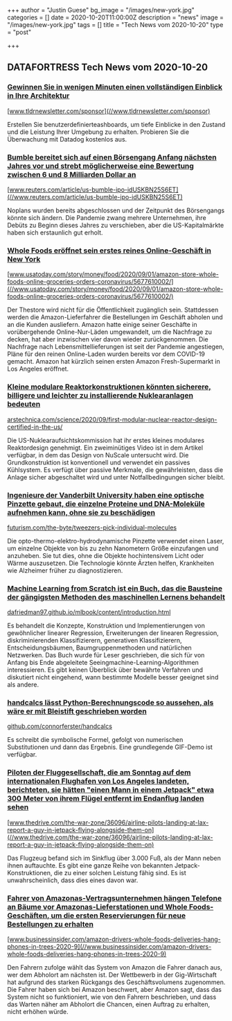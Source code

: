 +++
author = "Justin Guese"
bg_image = "/images/new-york.jpg"
categories = []
date = 2020-10-20T11:00:00Z
description = "news"
image = "/images/new-york.jpg"
tags = []
title = "Tech News vom 2020-10-20"
type = "post"

+++

        
## DATAFORTRESS Tech News vom 2020-10-20



### [Gewinnen Sie in wenigen Minuten einen vollständigen Einblick in Ihre Architektur](//www.tldrnewsletter.com/sponsor)


[www.tldrnewsletter.com/sponsor](//www.tldrnewsletter.com/sponsor)


Erstellen Sie benutzerdefinierteashboards, um tiefe Einblicke in den Zustand und die Leistung Ihrer Umgebung zu erhalten. Probieren Sie die Überwachung mit Datadog kostenlos aus.


### [Bumble bereitet sich auf einen Börsengang Anfang nächsten Jahres vor und strebt möglicherweise eine Bewertung zwischen 6 und 8 Milliarden Dollar an](//www.reuters.com/article/us-bumble-ipo-idUSKBN25S6ET)


[www.reuters.com/article/us-bumble-ipo-idUSKBN25S6ET](//www.reuters.com/article/us-bumble-ipo-idUSKBN25S6ET)


Noplans wurden bereits abgeschlossen und der Zeitpunkt des Börsengangs könnte sich ändern. Die Pandemie zwang mehrere Unternehmen, ihre Debüts zu Beginn dieses Jahres zu verschieben, aber die US-Kapitalmärkte haben sich erstaunlich gut erholt.


### [Whole Foods eröffnet sein erstes reines Online-Geschäft in New York](//www.usatoday.com/story/money/food/2020/09/01/amazon-store-whole-foods-online-groceries-orders-coronavirus/5677610002/)


[www.usatoday.com/story/money/food/2020/09/01/amazon-store-whole-foods-online-groceries-orders-coronavirus/5677610002/](//www.usatoday.com/story/money/food/2020/09/01/amazon-store-whole-foods-online-groceries-orders-coronavirus/5677610002/)


Der Thestore wird nicht für die Öffentlichkeit zugänglich sein. Stattdessen werden die Amazon-Lieferfahrer die Bestellungen im Geschäft abholen und an die Kunden ausliefern. Amazon hatte einige seiner Geschäfte in vorübergehende Online-Nur-Läden umgewandelt, um die Nachfrage zu decken, hat aber inzwischen vier davon wieder zurückgenommen. Die Nachfrage nach Lebensmittellieferungen ist seit der Pandemie angestiegen, Pläne für den reinen Online-Laden wurden bereits vor dem COVID-19 gemacht. Amazon hat kürzlich seinen ersten Amazon Fresh-Supermarkt in Los Angeles eröffnet.


### [Kleine modulare Reaktorkonstruktionen könnten sicherere, billigere und leichter zu installierende Nuklearanlagen bedeuten](//arstechnica.com/science/2020/09/first-modular-nuclear-reactor-design-certified-in-the-us/)


[arstechnica.com/science/2020/09/first-modular-nuclear-reactor-design-certified-in-the-us/](//arstechnica.com/science/2020/09/first-modular-nuclear-reactor-design-certified-in-the-us/)


Die US-Nuklearaufsichtskommission hat ihr erstes kleines modulares Reaktordesign genehmigt. Ein zweiminütiges Video ist in dem Artikel verfügbar, in dem das Design von NuScale untersucht wird. Die Grundkonstruktion ist konventionell und verwendet ein passives Kühlsystem. Es verfügt über passive Merkmale, die gewährleisten, dass die Anlage sicher abgeschaltet wird und unter Notfallbedingungen sicher bleibt.


### [Ingenieure der Vanderbilt University haben eine optische Pinzette gebaut, die einzelne Proteine und DNA-Moleküle aufnehmen kann, ohne sie zu beschädigen](//futurism.com/the-byte/tweezers-pick-individual-molecules)


[futurism.com/the-byte/tweezers-pick-individual-molecules](//futurism.com/the-byte/tweezers-pick-individual-molecules)


Die opto-thermo-elektro-hydrodynamische Pinzette verwendet einen Laser, um einzelne Objekte von bis zu zehn Nanometern Größe einzufangen und anzuheben. Sie tut dies, ohne die Objekte hochintensivem Licht oder Wärme auszusetzen. Die Technologie könnte Ärzten helfen, Krankheiten wie Alzheimer früher zu diagnostizieren.


### [Machine Learning from Scratch ist ein Buch, das die Bausteine der gängigsten Methoden des maschinellen Lernens behandelt](//dafriedman97.github.io/mlbook/content/introduction.html)


[dafriedman97.github.io/mlbook/content/introduction.html](//dafriedman97.github.io/mlbook/content/introduction.html)


Es behandelt die Konzepte, Konstruktion und Implementierungen von gewöhnlicher linearer Regression, Erweiterungen der linearen Regression, diskriminierenden Klassifizierern, generativen Klassifizierern, Entscheidungsbäumen, Baumgruppenmethoden und natürlichen Netzwerken. Das Buch wurde für Leser geschrieben, die sich für von Anfang bis Ende abgeleitete Seeingmachine-Learning-Algorithmen interessieren. Es gibt keinen Überblick über bewährte Verfahren und diskutiert nicht eingehend, wann bestimmte Modelle besser geeignet sind als andere.


### [handcalcs lässt Python-Berechnungscode so aussehen, als wäre er mit Bleistift geschrieben worden](//github.com/connorferster/handcalcs)


[github.com/connorferster/handcalcs](//github.com/connorferster/handcalcs)


Es schreibt die symbolische Formel, gefolgt von numerischen Substitutionen und dann das Ergebnis. Eine grundlegende GIF-Demo ist verfügbar.


### [Piloten der Fluggesellschaft, die am Sonntag auf dem internationalen Flughafen von Los Angeles landeten, berichteten, sie hätten "einen Mann in einem Jetpack" etwa 300 Meter von ihrem Flügel entfernt im Endanflug landen sehen](//www.thedrive.com/the-war-zone/36096/airline-pilots-landing-at-lax-report-a-guy-in-jetpack-flying-alongside-them-on)


[www.thedrive.com/the-war-zone/36096/airline-pilots-landing-at-lax-report-a-guy-in-jetpack-flying-alongside-them-on](//www.thedrive.com/the-war-zone/36096/airline-pilots-landing-at-lax-report-a-guy-in-jetpack-flying-alongside-them-on)


Das Flugzeug befand sich im Sinkflug über 3.000 Fuß, als der Mann neben ihnen auftauchte. Es gibt eine ganze Reihe von bekannten Jetpack-Konstruktionen, die zu einer solchen Leistung fähig sind. Es ist unwahrscheinlich, dass dies eines davon war.


### [Fahrer von Amazonas-Vertragsunternehmen hängen Telefone an Bäume vor Amazonas-Lieferstationen und Whole Foods-Geschäften, um die ersten Reservierungen für neue Bestellungen zu erhalten](//www.businessinsider.com/amazon-drivers-whole-foods-deliveries-hang-phones-in-trees-2020-9)


[www.businessinsider.com/amazon-drivers-whole-foods-deliveries-hang-phones-in-trees-2020-9](//www.businessinsider.com/amazon-drivers-whole-foods-deliveries-hang-phones-in-trees-2020-9)


Den Fahrern zufolge wählt das System von Amazon die Fahrer danach aus, wer dem Abholort am nächsten ist. Der Wettbewerb in der Gig-Wirtschaft hat aufgrund des starken Rückgangs des Geschäftsvolumens zugenommen. Die Fahrer haben sich bei Amazon beschwert, aber Amazon sagt, dass das System nicht so funktioniert, wie von den Fahrern beschrieben, und dass das Warten näher am Abholort die Chancen, einen Auftrag zu erhalten, nicht erhöhen würde.